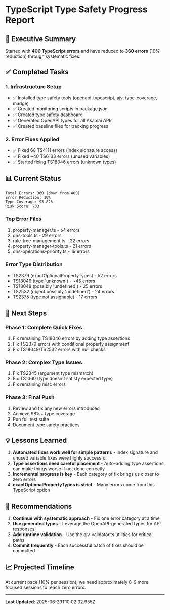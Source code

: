 # TypeScript Type Safety Progress Report

## 🎯 Executive Summary

Started with **400 TypeScript errors** and have reduced to **360 errors** (10% reduction) through systematic fixes.

## ✅ Completed Tasks

### 1. Infrastructure Setup
- ✅ Installed type safety tools (openapi-typescript, ajv, type-coverage, madge)
- ✅ Created monitoring scripts in package.json
- ✅ Created type safety dashboard
- ✅ Generated OpenAPI types for all Akamai APIs
- ✅ Created baseline files for tracking progress

### 2. Error Fixes Applied
- ✅ Fixed 68 TS4111 errors (index signature access)
- ✅ Fixed ~40 TS6133 errors (unused variables)
- ✅ Started fixing TS18046 errors (unknown types)

## 📊 Current Status

```
Total Errors: 360 (down from 400)
Error Reduction: 10%
Type Coverage: 95.82%
Risk Score: 733
```

### Top Error Files
1. property-manager.ts - 54 errors
2. dns-tools.ts - 29 errors  
3. rule-tree-management.ts - 22 errors
4. property-manager-tools.ts - 21 errors
5. dns-operations-priority.ts - 19 errors

### Error Type Distribution
- TS2379 (exactOptionalPropertyTypes) - 52 errors
- TS18046 (type 'unknown') - ~45 errors
- TS18048 (possibly 'undefined') - 25 errors
- TS2532 (object possibly 'undefined') - 24 errors
- TS2375 (type not assignable) - 17 errors

## 🔄 Next Steps

### Phase 1: Complete Quick Fixes
1. Fix remaining TS18046 errors by adding type assertions
2. Fix TS2379 errors with conditional property assignment
3. Fix TS18048/TS2532 errors with null checks

### Phase 2: Complex Type Issues
1. Fix TS2345 (argument type mismatch)
2. Fix TS1360 (type doesn't satisfy expected type)
3. Fix remaining misc errors

### Phase 3: Final Push
1. Review and fix any new errors introduced
2. Achieve 98%+ type coverage
3. Run full test suite
4. Document type safety practices

## 💡 Lessons Learned

1. **Automated fixes work well for simple patterns** - Index signature and unused variable fixes were highly successful
2. **Type assertions need careful placement** - Auto-adding type assertions can make things worse if not done correctly
3. **Incremental progress is key** - Each category of fix brings us closer to zero errors
4. **exactOptionalPropertyTypes is strict** - Many errors come from this TypeScript option

## 🚀 Recommendations

1. **Continue with systematic approach** - Fix one error category at a time
2. **Use generated types** - Leverage the OpenAPI-generated types for API responses
3. **Add runtime validation** - Use the ajv-validator.ts utilities for critical paths
4. **Commit frequently** - Each successful batch of fixes should be committed

## 📈 Projected Timeline

At current pace (10% per session), we need approximately 8-9 more focused sessions to reach zero errors.

---

**Last Updated**: 2025-06-29T10:02:32.955Z